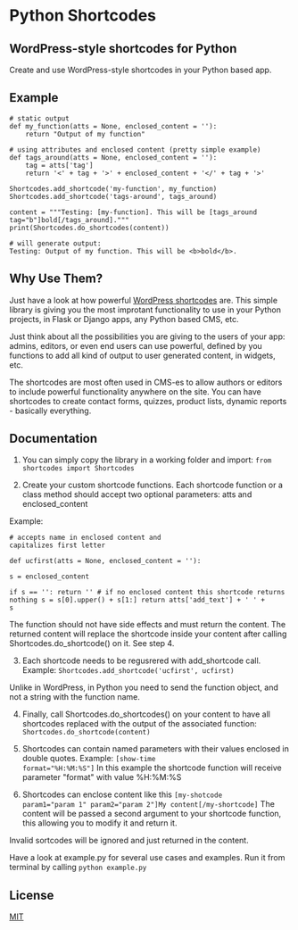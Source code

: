 # Python Shortcodes
## WordPress-style shortcodes for Python

Create and use WordPress-style shortcodes in your Python based app.

## Example
    # static output
    def my_function(atts = None, enclosed_content = ''):
        return "Output of my function"
    
    # using attributes and enclosed content (pretty simple example)    
    def tags_around(atts = None, enclosed_content = ''):
        tag = atts['tag']
        return '<' + tag + '>' + enclosed_content + '</' + tag + '>'
    
    Shortcodes.add_shortcode('my-function', my_function)
    Shortcodes.add_shortcode('tags-around', tags_around)
    
    content = """Testing: [my-function]. This will be [tags_around tag="b"]bold[/tags_around]."""
    print(Shortcodes.do_shortcodes(content))
    
    # will generate output:
    Testing: Output of my function. This will be <b>bold</b>.

## Why Use Them?

Just have a look at how powerful [WordPress shortcodes](https://wordpress.com/support/shortcodes/) are. This simple library is giving you the most improtant functionality to use in your Python projects, in Flask or Django apps, any Python based CMS, etc.

Just think about all the possibilities you are giving to the users of your app: admins, editors, or even end users can use powerful, defined by you functions to add all kind of output to user generated content, in widgets, etc.

The shortcodes are most often used in CMS-es to allow authors or editors to include powerful functionality anywhere on the site. You can have shortcodes to create contact forms, quizzes, product lists, dynamic reports - basically everything.

## Documentation
1. You can simply copy the library in a working folder and import:
    <code>from shortcodes import Shortcodes</code>
    
2. Create your custom shortcode functions. Each shortcode function or a class method should accept two optional parameters: atts and enclosed_content

Example:
    <pre><code># accepts name in enclosed content and capitalizes first letter	
    def ucfirst(atts = None, enclosed_content = ''):	
	    s = enclosed_content	
	    if s == '':
		return '' # if no enclosed content this shortcode returns nothing
	    s = s[0].upper() + s[1:]
	    return atts['add_text'] + ' ' + s</code></pre>

The function should not have side effects and must return the content. The returned content will replace the shortcode inside your content after calling Shortcodes.do_shortcode() on it. See step 4.

3. Each shortcode needs to be regusrered with add_shortcode call.
Example:
           <code>Shortcodes.add_shortcode('ucfirst', ucfirst)</code>

Unlike in WordPress, in Python you need to send the function object, and not a string with the function name. 

4. Finally, call Shortcodes.do_shortcodes() on your content to have all shortcodes replaced with the output of the associated function:
        <code>Shortcodes.do_shortcode(content)</code>

5. Shortcodes can contain named parameters with their values enclosed in double quotes. Example:
    <code>[show-time format="%H:%M:%S"]</code>
    In this example the shortcode function will receive parameter "format" with value %H:%M:%S

6. Shortcodes can enclose content like this <code>[my-shotcode param1="param 1" param2="param 2"]My content[/my-shortcode]</code>
The content will be passed a second argument to your shortcode function, this allowing you to modify it and return it.

Invalid sortcodes will be ignored and just returned in the content.

Have a look at example.py for several use cases and examples. Run it from terminal by calling
    <code>python example.py</code>

## License

[MIT](https://opensource.org/licenses/MIT)